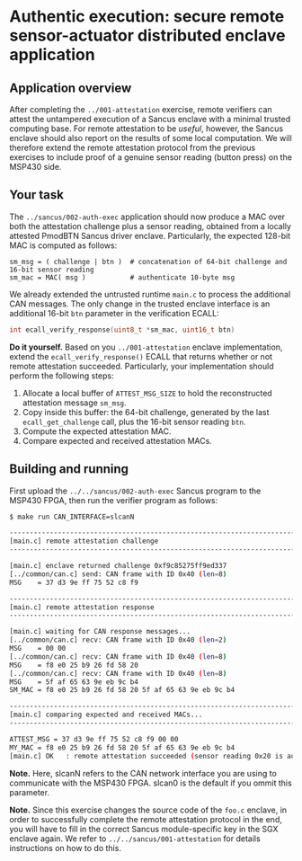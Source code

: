 # Authentic execution: secure remote sensor-actuator distributed enclave application

## Application overview

After completing the `../001-attestation` exercise, remote verifiers can attest
the untampered execution of a Sancus enclave with a minimal trusted computing
base. For remote attestation to be _useful_, however, the Sancus enclave should
also report on the results of some local computation. We will therefore extend
the remote attestation protocol from the previous exercises to include proof of
a genuine sensor reading (button press) on the MSP430 side.

## Your task

The `../sancus/002-auth-exec` application should now produce a MAC over both
the attestation challenge plus a sensor reading, obtained from a locally
attested PmodBTN Sancus driver enclave. Particularly, the expected 128-bit MAC
is computed as follows:

```
sm_msg = ( challenge | btn )  # concatenation of 64-bit challenge and 16-bit sensor reading
sm_mac = MAC( msg )           # authenticate 10-byte msg
```

We already extended the untrusted runtime `main.c` to process the additional
CAN messages. The only change in the trusted enclave interface is an additional
16-bit `btn` parameter in the verification ECALL:

```C
int ecall_verify_response(uint8_t *sm_mac, uint16_t btn)
```

**Do it yourself.** Based on you `../001-attestation` enclave implementation,
extend the `ecall_verify_response()` ECALL that returns whether or not remote
attestation succeeded. Particularly, your implementation should perform the
following steps:

1. Allocate a local buffer of `ATTEST_MSG_SIZE` to hold the 
   reconstructed attestation message `sm_msg`.
2. Copy inside this buffer: the 64-bit challenge, generated by the last
   `ecall_get_challenge` call, plus the 16-bit sensor reading `btn`.
3. Compute the expected attestation MAC.
4. Compare expected and received attestation MACs.

## Building and running

First upload the `../../sancus/002-auth-exec` Sancus program to the MSP430
FPGA, then run the verifier program as follows:

```bash
$ make run CAN_INTERFACE=slcanN

--------------------------------------------------------------------------------
[main.c] remote attestation challenge
--------------------------------------------------------------------------------

[main.c] enclave returned challenge 0xf9c85275ff9ed337
[../common/can.c] send: CAN frame with ID 0x40 (len=8)
MSG    = 37 d3 9e ff 75 52 c8 f9 

--------------------------------------------------------------------------------
[main.c] remote attestation response
--------------------------------------------------------------------------------

[main.c] waiting for CAN response messages...
[../common/can.c] recv: CAN frame with ID 0x40 (len=2)
MSG    = 00 00 
[../common/can.c] recv: CAN frame with ID 0x40 (len=8)
MSG    = f8 e0 25 b9 26 fd 58 20 
[../common/can.c] recv: CAN frame with ID 0x40 (len=8)
MSG    = 5f af 65 63 9e eb 9c b4 
SM_MAC = f8 e0 25 b9 26 fd 58 20 5f af 65 63 9e eb 9c b4 

--------------------------------------------------------------------------------
[main.c] comparing expected and received MACs...
--------------------------------------------------------------------------------

ATTEST_MSG = 37 d3 9e ff 75 52 c8 f9 00 00 
MY_MAC = f8 e0 25 b9 26 fd 58 20 5f af 65 63 9e eb 9c b4 
[main.c] OK   : remote attestation succeeded (sensor reading 0x20 is authentic)!

```

**Note.** Here, slcanN refers to the CAN network interface you are using to
communicate with the MSP430 FPGA. slcan0 is the default if you ommit this
parameter.

**Note.** Since this exercise changes the source code of the `foo.c` enclave,
in order to successfully complete the remote attestation protocol in the end,
you will have to fill in the correct Sancus module-specific key in the SGX
enclave again. We refer to `../../sancus/001-attestation` for details
instructions on how to do this.

